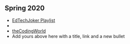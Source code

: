 ## Spring 2020

- [EdTechJoker Playlist](https://www.youtube.com/playlist?list=PLJQupiji7J5e8t_dL8T1iVq-bMPElKTI2)
- 
- [theCodingWorld](https://www.youtube.com/channel/UCk4T8DN6MKF_0d6uIDNHXkg/featured?view_as=subscriber)
- Add yours above here with a title, link and a new bullet
